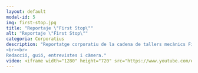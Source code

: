 ```yaml
---
layout: default
modal-id: 5
img: first-stop.jpg
title: "Reportaje \"First Stop\""
alt: "Reportaje \"First Stop\""
categoria: Corporatius
description: "Reportatge corporatiu de la cadena de tallers mecànics First Stop.
<br><br>
Redacció, guió, entrevistes i càmera."
video: <iframe width="1280" height="720" src="https://www.youtube.com/embed/FhI1Io2hRKw" title="YouTube video player" frameborder="0" allow="accelerometer; autoplay; clipboard-write; encrypted-media; gyroscope; picture-in-picture" allowfullscreen></iframe>
---
```

